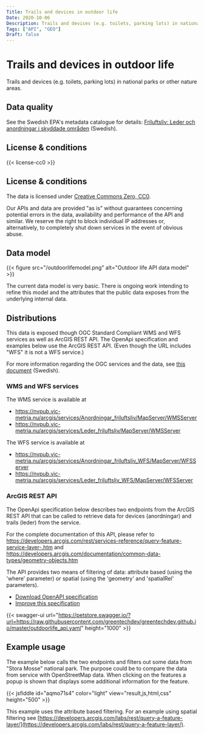 ```yaml
---
Title: Trails and devices in outdoor life
Date: 2020-10-06
Description: Trails and devices (e.g. toilets, parking lots) in national parks or other nature areas
Tags: ["API", "GEO"]
Draft: false
---
```


# Trails and devices in outdoor life

Trails and devices (e.g. toilets, parking lots) in national parks or other nature areas.

## Data quality

See the Swedish EPA's metadata catalogue for details: [Friluftsliv: Leder och anordningar i skyddade områden](https://metadatakatalogen.naturvardsverket.se/metadatakatalogen/GetMetaDataById?id=af2e37d3-45b0-4623-bcf2-0765c8ca7ab5) (Swedish).

## License & conditions 

{{< license-cc0 >}}

## License & conditions

The data is licensed under [Creative Commons Zero, CC0](https://creativecommons.org/publicdomain/zero/1.0/).

Our APIs and data are provided "as is" without guarantees concerning potential errors in the data, availability and performance of the API and similar.  We reserve the right to block individual IP addresses or, alternatively, to completely shut down services in the event of obvious abuse.

## Data model

{{< figure src="/outdoorlifemodel.png" alt="Outdoor life API data model" >}}

The current data model is very basic. There is ongoing work intending to refine this model and the attributes that the public data exposes from the underlying internal data.

## Distributions

This data is exposed though OGC Standard Compliant WMS and WFS services as well as ArcGIS REST API. The OpenApi specification and examples below use the ArcGIS REST API. (Even though the URL includes "WFS" it is not a WFS service.)

For more information regarding the OGC services and the data, see [this document](https://gpt.vic-metria.nu/data/land/Leder_och_friluftsanordningar_beskrivning_av_oppna_data.pdf) (Swedish).

### WMS and WFS services

The WMS service is available at 
* https://nvpub.vic-metria.nu/arcgis/services/Anordningar_friluftsliv/MapServer/WMSServer
* https://nvpub.vic-metria.nu/arcgis/services/Leder_friluftsliv/MapServer/WMSServer

The WFS service is available at
* https://nvpub.vic-metria.nu/arcgis/services/Anordningar_friluftsliv_WFS/MapServer/WFSServer
* https://nvpub.vic-metria.nu/arcgis/services/Leder_friluftsliv_WFS/MapServer/WFSServer

### ArcGIS REST API

The OpenApi specification below describes two endpoints from the ArcGIS REST API that can be called to retrieve data for devices (anordningar) and trails (leder) from the service.

For the complete documentation of this API, please refer to
https://developers.arcgis.com/rest/services-reference/query-feature-service-layer-.htm
and
https://developers.arcgis.com/documentation/common-data-types/geometry-objects.htm

The API provides two means of filtering of data: attribute based (using the 'where' parameter) or spatial (using the 'geometry' and 'spatialRel' parameters).

* [Download OpenAPI specification](https://raw.githubusercontent.com/greentechdev/greentechdev.github.io/master/outdoorlife_api.yaml)
* [Improve this specification](https://github.com/greentechdev/greentechdev.github.io/edit/master/outdoorlife_api.yaml)

{{< swagger-ui url="https://petstore.swagger.io/?url=https://raw.githubusercontent.com/greentechdev/greentechdev.github.io/master/outdoorlife_api.yaml" height="1000" >}}

## Example usage

The example below calls the two endpoints and filters out some data from "Stora Mosse" national park. The purpose could be to compare the data from service with OpenStreetMap data. When clicking on the features a popup is shown that displays some additional information for the feature.

{{< jsfiddle id="aqmo71s4" color="light" view="result,js,html,css" height="500" >}}

This example uses the attribute based filtering. For an example using spatial filtering see [https://developers.arcgis.com/labs/rest/query-a-feature-layer/](https://developers.arcgis.com/labs/rest/query-a-feature-layer/).